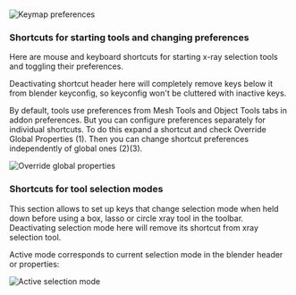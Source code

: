 #

![Keymap preferences](/images/keymap_prefs.png "Keymap preferences")

### Shortcuts for starting tools and changing preferences
Here are mouse and keyboard shortcuts for starting x-ray selection tools and toggling their preferences.

Deactivating shortcut header here will completely remove keys below it from blender keyconfig, 
so keyconfig won't be cluttered with inactive keys.

By default, tools use preferences from Mesh Tools and Object Tools tabs in addon preferences. But you can configure preferences 
separately for individual shortcuts. To do this expand a shortcut and check Override Global Properties (1). Then 
you can change shortcut preferences independently of global ones (2)(3).

![Override global properties](/images/override_global_props.png "Override global properties")

### Shortcuts for tool selection modes
This section allows to set up keys that change selection mode when held down before using a box, lasso or circle xray 
tool in the toolbar. Deactivating selection mode here will remove its shortcut from xray selection tool. 

Active mode corresponds to current selection mode in the blender header or properties:

![Active selection mode](/images/active_selection_mode.png "Active selection mode")